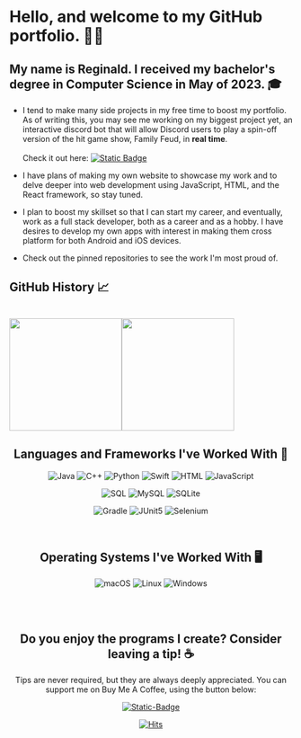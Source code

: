 <br>

</br>



# Hello, and welcome to my GitHub portfolio. 👋🏼

## My name is Reginald. I received my bachelor's degree in Computer Science in May of 2023. 🎓
- I tend to make many side projects in my free time to boost my portfolio. As of writing this, you may see me working on my biggest project yet, an interactive discord bot that will allow Discord users to play a spin-off version of the hit game show, Family Feud, in **real time**. <br><br>Check it out here:
<a href="https://www.github.com/Reginald231/DiscordFeud"> <img alt="Static Badge" src="https://img.shields.io/badge/Discord_Feud-green?style=flat-square&logo=GitHub"/></a>



- I have plans of making my own website to showcase my work and to delve deeper into web development using JavaScript, HTML, and the React framework, so stay tuned.

- I plan to boost my skillset so that I can start my career, and eventually, work as a full stack developer, both as a career and as a hobby. I have desires to develop my own apps with interest in making them cross platform for both Android and iOS devices.

- Check out the pinned repositories to see the work I'm most proud of.


## GitHub History 📈

<br>


<!-- GitHub README Stats -->

<div style="display: flex; flex-direction: float;">
 <img class="img" height=200 align=middle src="https://github-readme-stats-kappa-seven-96.vercel.app/api?username=Reginald231&count_private=true&show_icons=true&custom_title=Reginald's%20GitHub%20Stats&include_allcommits=true&theme=transparent&hide=contribs,stars,issues&show=prs_merged_percentage&hide_rank=true" />
 <img class="img" height=200 align=middle src="https://github-readme-stats.vercel.app/api/top-langs/?username=Reginald231&layout=compact&count_private=true&show_icons=true&theme=transparent&hide_progress=true&hide=cmake,makefile,powershell" />
</div>



<div align = center>





## Languages and Frameworks I've Worked With 📖

![Java] ![C++] ![Python] ![Swift] ![HTML] ![JavaScript] 

![SQL] ![MySQL] ![SQLite] 

![Gradle] ![JUnit5] ![Selenium]



<br>


## Operating Systems I've Worked With 🖥️

![macOS] ![Linux] ![Windows]

<br>
<br>

## Do you enjoy the programs I create? Consider leaving a tip! ☕️
Tips are never required, but they are always deeply appreciated. You can support me on Buy Me A Coffee, using the button below:

<a href = "https://buymeacoffee.com/Reg_" /> <img alt = "Static-Badge" src = "https://img.shields.io/badge/Buy_Me_A_Coffee!-yellow?style=flat-square&logo=buymeacoffee"/></a>

[![Hits](https://hits.sh/github.com/Reginald231.svg?label=Hits&style=flat-square)](https://hits.sh/github.com/Reginald231/)

<!------------------------------------------------------------------------>


<!-- Programming Languages -->
[Java]: https://img.shields.io/badge/Java-red?style=flat-square&logo=Java
[C++]: https://img.shields.io/badge/C%2B%2B-red?style=flat-square&logo=C%2B%2B
[Python]: https://img.shields.io/badge/Python-red?style=flat-square&logo=python
[Swift]: https://img.shields.io/badge/Swift-white?style=flat-square&logo=swift

<!-- Web Development -->
[HTML]: https://img.shields.io/badge/HTML-white?style=flat-square&logo=html5

[JavaScript]: https://img.shields.io/badge/JavaScript-white?style=flat-square&logo=javascript

<!-- Query Languages -->
[SQL]: https://img.shields.io/badge/SQL-black?style=flat-square&logo=microsoftsqlserver
[MySQL]: https://img.shields.io/badge/MySQL-black?style=flat-square&logo=mysql
[SQLite]: https://img.shields.io/badge/SQLite-black?style=flat-square&logo=sqlite


<!-- Build Managers? -->
[Gradle]: https://img.shields.io/badge/Gradle-green?style=flat-square&logo=Gradle

<!-- Frameworks -->
[JUnit5]: https://img.shields.io/badge/JUnit5-black?style=flat-square&logo=junit5
[Selenium]: https://img.shields.io/badge/Selenium-black?style=flat-square&logo=selenium


<!-- Operating Systems -->
[macOS]: https://img.shields.io/badge/macOS-black?style=flat-square&logo=macos

[Linux]: https://img.shields.io/badge/Linux-black?style=flat-square&logo=linux

[Windows]: https://img.shields.io/badge/Windows-black?style=flat-square&logo=windows


[GitHubStats]: https://github-readme-stats-kappa-seven-96.vercel.app/api?username=Reginald231&count_private=true&show_icons=true&custom_title=Reginald's%20GitHub%20Stats&include_allcommits=true&theme=transparent&hide=contribs,stars,issues&show=prs_merged_percentage&hide_rank=true

[LanguageStats]: https://github-readme-stats.vercel.app/api/top-langs/?username=Reginald231&count_private=true&show_icons=true&theme=transparent&hide_progress=true&hide=cmake,makefile,powershell